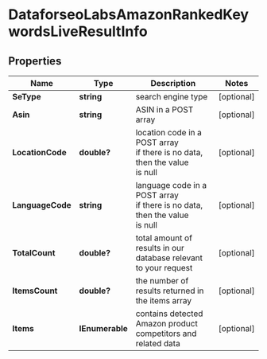 # DataforseoLabsAmazonRankedKeywordsLiveResultInfo


## Properties

| Name | Type | Description | Notes |
|------------ | ------------- | ------------- | -------------|
**SeType** | **string** | search engine type |[optional]|
**Asin** | **string** | ASIN in a POST array |[optional]|
**LocationCode** | **double?** | location code in a POST array<br>if there is no data, then the value is null |[optional]|
**LanguageCode** | **string** | language code in a POST array<br>if there is no data, then the value is null |[optional]|
**TotalCount** | **double?** | total amount of results in our database relevant to your request |[optional]|
**ItemsCount** | **double?** | the number of results returned in the items array |[optional]|
**Items** | **IEnumerable<DataforseoLabsAmazonRankedKeywordsLiveItem>** | contains detected Amazon product competitors and related data |[optional]|